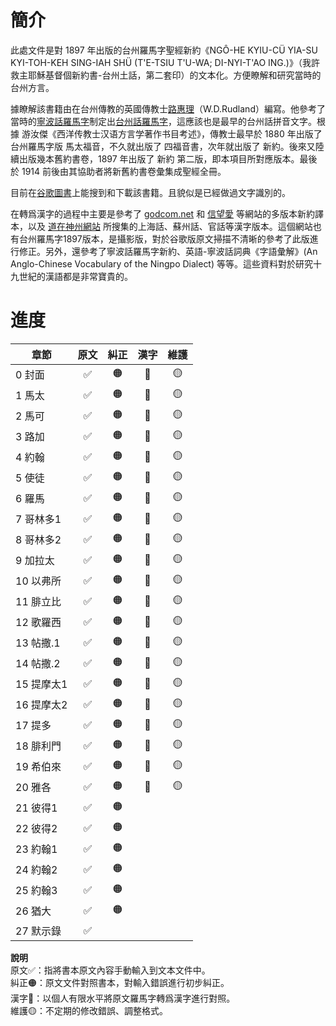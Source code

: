 
# 簡介

此處文件是對 1897 年出版的台州羅馬字聖經新約《NGÔ-HE KYIU-CÜ  YIA-SU KYI-TOH-KEH  SING-IAH SHÜ (T'E-TSIU T'U-WA; DI-NYI-T'AO ING.)》（我許救主耶穌基督個新約書-台州土話，第二套印）的文本化。方便瞭解和研究當時的台州方言。

據瞭解該書籍由在台州傳教的英國傳教士[路惠理](https://zh.wikipedia.org/wiki/路惠理)（W.D.Rudland）編寫。他參考了當時的[寧波話羅馬字](https://zh.wikipedia.org/wiki/宁波话教会罗马字)制定出[台州話羅馬字](https://zh.wikipedia.org/wiki/台州話羅馬字)，這應該也是最早的台州話拼音文字。根據 游汝傑《西洋传教士汉语方言学著作书目考述》，傳教士最早於 1880 年出版了台州羅馬字版 馬太福音，不久就出版了 四福音書，次年就出版了 新約。後來又陸續出版幾本舊約書卷，1897 年出版了 新約 第二版，即本項目所對應版本。最後於 1914 前後由其協助者將新舊約書卷彙集成聖經全冊。

目前在[谷歌圖書](https://books.google.com/?hl=zh-CN)上能搜到和下載該書籍。且貌似是已經做過文字識別的。

在轉爲漢字的過程中主要是參考了 [godcom.net](http://www.godcom.net/)  和 [信望愛](https://bible.fhl.net/index.html) 等網站的多版本新約譯本，以及 [道在神州網站](https://daozaishenzhou.wordpress.com/) 所搜集的上海話、蘇州話、官話等漢字版本。這個網站也有台州羅馬字1897版本，是攝影版，對於谷歌版原文掃描不清晰的參考了此版進行修正。另外，還參考了寧波話羅馬字新約、英語-寧波話詞典《字語彙解》(An Anglo-Chinese Vocabulary of the Ningpo Dialect) 等等。這些資料對於研究十九世紀的漢語都是非常寶貴的。

# 進度

| 章節       | 原文 | 糾正 | 漢字 | 維護 |
| ---------- |:----:|:----:|:----:|:----:|
| 0 封面     |  ✅  |  🟠  |  🔵  |  🟡  |
| 1 馬太     |  ✅  |  🟠  |  🔵  |  🟡  |
| 2 馬可     |  ✅  |  🟠  |  🔵  |  🟡  |
| 3 路加     |  ✅  |  🟠  |  🔵  |  🟡  |
| 4 約翰     |  ✅  |  🟠  |  🔵  |  🟡  |
| 5 使徒     |  ✅  |  🟠  |  🔵  |  🟡  |
| 6 羅馬     |  ✅  |  🟠  |  🔵  |  🟡  |
| 7 哥林多1  |  ✅  |  🟠  |  🔵  |  🟡  |
| 8 哥林多2  |  ✅  |  🟠  |  🔵  |  🟡  |
| 9 加拉太   |  ✅  |  🟠  |  🔵  |  🟡  |
| 10 以弗所  |  ✅  |  🟠  |  🔵  |  🟡  | 
| 11 腓立比  |  ✅  |  🟠  |  🔵  |  🟡  |
| 12 歌羅西  |  ✅  |  🟠  |  🔵  |  🟡  |
| 13 帖撒.1  |  ✅  |  🟠  |  🔵  |  🟡  |
| 14 帖撒.2  |  ✅  |  🟠  |  🔵  |  🟡  |
| 15 提摩太1 |  ✅  |  🟠  |  🔵  |  🟡  |
| 16 提摩太2 |  ✅  |  🟠  |  🔵  |  🟡  |
| 17 提多    |  ✅  |  🟠  |  🔵  |  🟡  |
| 18 腓利門  |  ✅  |  🟠  |  🔵  |  🟡  |
| 19 希伯來  |  ✅  |  🟠  |  🔵  |  🟡  |
| 20 雅各    |  ✅  |  🟠  |  🔵  |  🟡  |
| 21 彼得1   |  ✅  |  🟠  |      |      |
| 22 彼得2   |  ✅  |  🟠  |      |      |
| 23 約翰1   |  ✅  |  🟠  |      |      |
| 24 約翰2   |  ✅  |  🟠  |      |      |
| 25 約翰3   |  ✅  |  🟠  |      |      |
| 26 猶大    |  ✅  |  🟠  |      |      |
| 27 默示錄  |  ✅  |      |      |      |

**說明**  
原文✅：指將書本原文內容手動輸入到文本文件中。  
糾正🟠：原文文件對照書本，對輸入錯誤進行初步糾正。  
漢字🔵：以個人有限水平將原文羅馬字轉爲漢字進行對照。  
維護🟡：不定期的修改錯誤、調整格式。  





